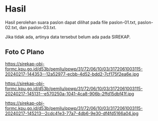 # Hasil

Hasil perolehan suara paslon dapat dilihat pada file paslon-01.txt, paslon-02.txt, dan paslon-03.txt.

Jika tidak ada, artinya data tersebut belum ada pada SIREKAP.

## Foto C Plano

https://sirekap-obj-formc.kpu.go.id/d53b/pemilu/ppwp/31/72/06/10/03/3172061003115-20240217-144353--12a52977-ecbb-4d52-bdd2-7cf175f2ea6e.jpg

https://sirekap-obj-formc.kpu.go.id/d53b/pemilu/ppwp/31/72/06/10/03/3172061003115-20240217-145131--e570250a-1041-4ca8-906b-2ffd15dbf41f.jpg

https://sirekap-obj-formc.kpu.go.id/d53b/pemilu/ppwp/31/72/06/10/03/3172061003115-20240217-145213--2cdc41e3-77a7-4db6-9e30-df4fd5166a04.jpg
